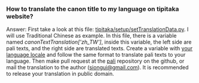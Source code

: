 ### How to translate the canon title to my language on tipitaka website?

Answer: First take a look at this file: [tipitaka/setup/setTranslationData.py](https://github.com/siongui/pali/blob/master/tipitaka/setup/setTranslationData.py). I will use Traditional Chinese as example. In this file, there is a variable named <em>canonTextTranslation['zh_TW']</em>, inside this variable, the left side are pali texts, and the right side are translated texts. Create a variable with [your language locale](http://www.roseindia.net/tutorials/I18N/locales-list.shtml) and follow the same format to translate pali texts to your language. Then make pull request at the [pali](https://github.com/siongui/pali) repository on the github, or mail the translation to the author (siongui@gmail.com). It is recommended to release your translation in public domain.
